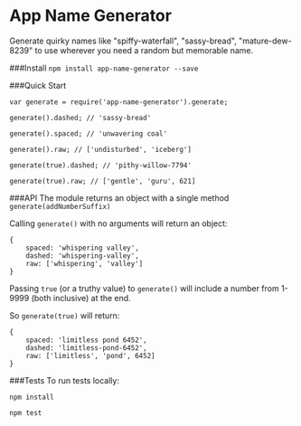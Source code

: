 # App Name Generator

Generate quirky names like "spiffy-waterfall", "sassy-bread", "mature-dew-8239" to use wherever you need a random but memorable name.

###Install
`npm install app-name-generator --save`

###Quick Start
```
var generate = require('app-name-generator').generate;

generate().dashed; // 'sassy-bread'

generate().spaced; // 'unwavering coal'

generate().raw; // ['undisturbed', 'iceberg']

generate(true).dashed; // 'pithy-willow-7794'

generate(true).raw; // ['gentle', 'guru', 621]
```

###API
The module returns an object with a single method `generate(addNumberSuffix)`

Calling `generate()` with no arguments will return an object:
```
{
    spaced: 'whispering valley', 
    dashed: 'whispering-valley', 
    raw: ['whispering', 'valley']
}
```
Passing `true` (or a truthy value) to `generate()` will include a number from 1-9999 (both inclusive) at the end.

So `generate(true)` will return:
```
{
    spaced: 'limitless pond 6452', 
    dashed: 'limitless-pond-6452', 
    raw: ['limitless', 'pond', 6452]
}
```

###Tests
To run tests locally:
```
npm install

npm test
```

